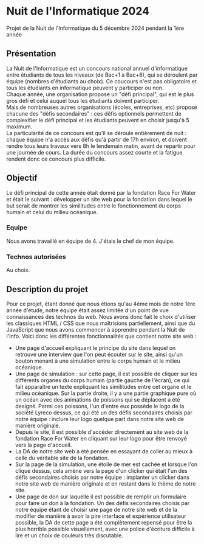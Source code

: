 # Nuit de l'Informatique 2024
Projet de la Nuit de l'Informatique du 5 décembre 2024 pendant la 1ère année
## Présentation
La Nuit de l'Informatique est un concours national annuel d'informatique entre étudiants de tous les niveaux (de Bac+1 à Bac+8), qui se déroulent par équipe (nombres d'étudiants au choix). Ce coucours n'est pas obligatoire et tous les étudiants en informatique peuvent y participer ou non.  
Chaque année, une organisation propose un "défi principal", qui est le plus gros défi et celui auquel tous les étudiants doivent participer.  
Mais de nombreuses autres organisations (écoles, entreprises, etc) propose chacune des "défis secondaires" : ces défis optionnels permettent de complexifier le défi principal et les étudiants peuvent en choisir jusqu'à 5 maximum.  
La particularité de ce concours est qu'il se déroule entièrement de nuit : chaque équipe n'a accès aux défis qu'à partir de 17h environ, et doivent rendre tous leurs travaux vers 8h le lendemain matin, avant de repartir pour une journée de cours. La durée du concours assez courte et la fatigue rendent donc ce concours plus difficile.
## Objectif
Le défi principal de cette année était donné par la fondation Race For Water et était le suivant : développer un site web pour la fondation dans lequel le but serait de montrer les similitudes entre le fonctionnement du corps humain et celui du milieu océanique.
### Equipe
Nous avons travaillé en équipe de 4. J'étais le chef de mon équipe.
### Technos autorisées
Au choix.
## Description du projet
Pour ce projet, étant donné que nous étions qu'au 4ème mois de notre 1ère année d'étude, notre équipe était assez limitée d'un point de vue connaissances des technos du web. Nous avons donc fait le choix d'utiliser les classiques HTML / CSS que nous maîtrisions partiellement, ainsi que du JavaScript que nous avons commencer à apprendre pendant la Nuit de l'Info. 
Voici donc les différentes fonctionnalités que contient notre site web :
- Une page d'accueil expliquant le principe du site dans lequel on retrouve une interview que l'on peut écouter sur le site, ainsi qu'un bouton menant à une simulation entre le corps humain et le milieu océanique.
- Une page de simulation : sur cette page, il est possible de cliquer sur les différents organes du corps humain (partie gauche de l'écran), ce qui fait apparaître un texte expliquant les similitudes entre cet organe et le milieu océanique. Sur la partie droite, il y a une partie graphique pure où un océan avec des animations de poissons qui se déplacent a été designé. Parmi ces poissons, l'un d'entre eux possède le logo de la société Lyreco dessus, ce qui été un des défis secondaires choisis par notre équipe : inclure leur logo quelque part dans notre site web de manière originale.
- Depuis le site, il est possible d'accéder directement au site web de la fondation Race For Water en cliquant sur leur logo pour être renvoyé vers la page d'accueil.
- La DA de notre site web a été pensée en essayant de coller au mieux à celle du véritable site de la fondation.
- Sur la page de la simulation, une étoile de mer est cachée et lorsque l'on clique dessus, cela amène vers la page d'un clicker qui était l'un des défis secondaires choisis par notre équipe : implanter un clicker dans notre site web de manière originale et en restant dans le thème de notre site.
- Une page de don sur laquelle il est possible de remplir un formulaire pour faire un don à la fondation. Un des défis secondaires choisis par notre équipe étant de choisir une page de notre site web et de la modifier de manière à avoir la pire interface et expérience utilisateur possible, la DA de cette page a été complètement repensé pour être la plus horrible possible visuellement, avec une police d'écriture difficile à lire et un choix de couleurs très discutable.